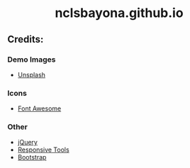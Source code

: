 <div align="center" id="readme">
   <h1>
      nclsbayona.github.io
   </h1>
   <div align="left" id="credits">
    <h2>
        Credits:
    </h2>
    <h3>
        Demo Images
    </h3>
    <ul>
      <li>
        <a href="https://www.unsplash.com">
          Unsplash
        </a>
      </li>
    </ul>
      <h3>
        Icons
    </h3>
    <ul>
      <li>
        <a href="https://www.fontawesome.io">
          Font Awesome 
        </a>
      </li>
    </ul>
    <h3>
        Other
    </h3>
    <ul>
      <li>
        <a href="https://www.jquery.com">
          jQuery
        </a>
      </li>
      <li>
        <a href="https://www.github.com/ajlkn/responsive-tools">
          Responsive Tools
        </a>
      </li>
       <li>
        <a href="https://www.getbootstrap.com">
          Bootstrap
        </a>
      </li>
    </ul>
   </div>
</div>
